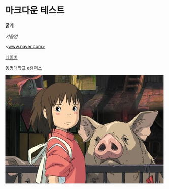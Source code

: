 # 마크다운 테스트

__굵게__

_기울임_

<www.naver.com>

[네이버](https://www.naver.com)

[동명대학교 e캠퍼스](https://ecampus.tu.ac.kr "여기를 클릭하면 다음으로 넘어가요")

![대체텍스트](./2020021201872_1.jpg)
